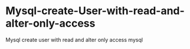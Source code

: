 # Mysql-create-User-with-read-and-alter-only-access
Mysql create user with read and alter only access mysql
